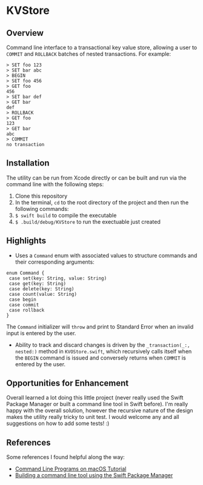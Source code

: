 # KVStore

## Overview
Command line interface to a transactional key value store, allowing a user to `COMMIT` and `ROLLBACK` batches of nested transactions. For example:

```
> SET foo 123
> SET bar abc
> BEGIN
> SET foo 456
> GET foo
456
> SET bar def
> GET bar
def
> ROLLBACK
> GET foo
123
> GET bar
abc
> COMMIT
no transaction
```
## Installation
The utility can be run from Xcode directly or can be built and run via the command line with the following steps:
 1. Clone this repository
 2. In the terminal, `cd` to the root directory of the project and then run the following commands:
 3. `$ swift build` to compile the executable
 4. `$ .build/debug/KVStore` to run the exectuable just created

## Highlights
 * Uses a `Command` enum with associated values to structure commands and their corresponding arguments:
 ```
 enum Command {
  case set(key: String, value: String)
  case get(key: String)
  case delete(key: String)
  case count(value: String)
  case begin
  case commit
  case rollback
 }
 ```
 The `Command` initializer will `throw` and print to Standard Error when an invalid input is entered by the user.
 
 * Ability to track and discard changes is driven by the `_transaction(_:, nested:)` method in `KVOStore.swift`, which recursively calls itself when the `BEGIN` command is issued and conversely returns when `COMMIT` is entered by the user.
 
 ## Opportunities for Enhancement
Overall learned a lot doing this little project (never really used the Swift Package Manager or built a command line tool in Swift before). I'm really happy with the overall solution, however the recursive nature of the design makes the utility really tricky to unit test. I would welcome any and all suggestions on how to add some tests! :)

## References
Some references I found helpful along the way:
 * [Command Line Programs on macOS Tutorial](https://www.raywenderlich.com/128039/command-line-programs-macos-tutorial)
 * [Building a command line tool using the Swift Package Manager](https://medium.com/@johnsundell/building-a-command-line-tool-using-the-swift-package-manager-3dd96ce360b1)
